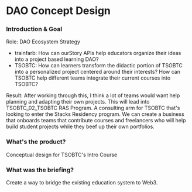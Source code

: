 # DAO Concept Design
### Introduction & Goal
Role: DAO Ecosystem Strategy
- trainfarb: How can ourStory APIs help educators organize their ideas into a project based learning DAO?
- TSOBTC: How can learners transform the didactic portion of TSOBTC into a personalized project centered around their interests? How can TSOBTC help different teams integrate their current courses into TSOBTC?

Result: After working through this, I think a lot of teams would want help planning and adapting their own projects. This will lead into TSOBTC_02_TSOBTC RAS Program. A consulting arm for TSOBTC that's looking to enter the Stacks Residency program. We can create a business that onboards teams that contribute courses and freelancers who will help build student projects while they beef up their own portfolios.

### What's the product?
Conceptual design for TSOBTC's Intro Course

### What was the briefing?
Create a way to bridge the existing education system to Web3.

